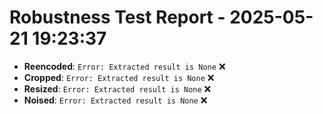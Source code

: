 # Robustness Test Report - 2025-05-21 19:23:37

- **Reencoded**: `Error: Extracted result is None` ❌
- **Cropped**: `Error: Extracted result is None` ❌
- **Resized**: `Error: Extracted result is None` ❌
- **Noised**: `Error: Extracted result is None` ❌